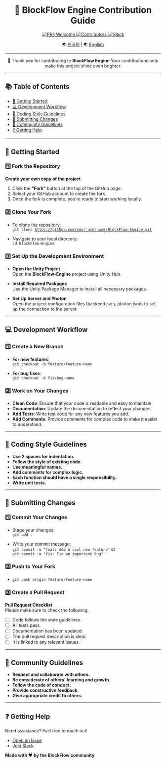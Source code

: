 <div align="center">
  <!-- Banner -->
  <h1>🔧 BlockFlow Engine Contribution Guide</h1>
  <p>
    <a href="http://makeapullrequest.com">
      <img src="https://img.shields.io/badge/PRs-welcome-brightgreen.svg?style=flat-square" alt="PRs Welcome"/>
    </a>
    <a href="https://github.com/BlockFlow/Engine/graphs/contributors">
      <img src="https://img.shields.io/github/contributors/BlockFlow/Engine.svg?style=flat-square" alt="Contributors"/>
    </a>
    <a href="https://join.slack.com/t/pulsewavestudios/shared_invite/zt-2v3951tau-yC3V494lZKfkN8x0MxZuvg">
      <img src="https://img.shields.io/badge/Join-Slack-blue.svg?style=flat-square&logo=slack" alt="Slack"/>
    </a>
  </p>
  <p>🌏 <a href="./CONTRIBUTING.ko.md">한국어</a> | 🌏 <a href="#-getting-started">English</a></p>
</div>

<hr>

<p align="center">
  🎉 Thank you for contributing to <strong>BlockFlow Engine</strong> Your contributions help make this project shine even brighter.
</p>

<hr>

## 📚 Table of Contents
<ul>
  <li><a href="#-getting-started">🚀 Getting Started</a></li>
  <li><a href="#-development-workflow">💻 Development Workflow</a></li>
  <li><a href="#-coding-style-guidelines">📝 Coding Style Guidelines</a></li>
  <li><a href="#-submitting-changes">📮 Submitting Changes</a></li>
  <li><a href="#-community-guidelines">🤝 Community Guidelines</a></li>
  <li><a href="#-getting-help">❓ Getting Help</a></li>
</ul>

<hr>

## 🚀 Getting Started

### 1️⃣ Fork the Repository
**Create your own copy of the project**

1. Click the **"Fork"** button at the top of the GitHub page.
2. Select your GitHub account to create the fork.
3. Once the fork is complete, you're ready to start working locally.

### 2️⃣ Clone Your Fork

- To clone the repository:  
  <code>git clone https://github.com/your-username/BlockFlow-Engine.git</code>
  
- Navigate to your local directory:  
  <code>cd BlockFlow-Engine</code>

### 3️⃣ Set Up the Development Environment

- **Open the Unity Project**  
  Open the **BlockFlow-Engine** project using Unity Hub.
  
- **Install Required Packages**  
  Use the Unity Package Manager to install all necessary packages.
  
- **Set Up Server and Photon**  
  Open the project configuration files (backend.json, photon.json) to set up the connection to the server.

<hr>

## 💻 Development Workflow

### 1️⃣ Create a New Branch
- **For new features**:  
  <code>git checkout -b feature/feature-name</code>
  
- **For bug fixes**:  
  <code>git checkout -b fix/bug-name</code>

### 2️⃣ Work on Your Changes
- **Clean Code**: Ensure that your code is readable and easy to maintain.
- **Documentation**: Update the documentation to reflect your changes.
- **Add Tests**: Write test code for any new features you add.
- **Add Comments**: Provide comments for complex code to make it easier to understand.

<hr>

## 📝 Coding Style Guidelines

- **Use 2 spaces for indentation.**
- **Follow the style of existing code.**
- **Use meaningful names.**
- **Add comments for complex logic.**
- **Each function should have a single responsibility.**
- **Write unit tests.**

<hr>

## 📮 Submitting Changes

### 1️⃣ Commit Your Changes
- Stage your changes:  
  <code>git add .</code>
  
- Write your commit message:  
  <code>git commit -m "feat: Add a cool new feature"</code> or  
  <code>git commit -m "fix: Fix an important bug"</code>

### 2️⃣ Push to Your Fork
- <code>git push origin feature/feature-name</code>

### 3️⃣ Create a Pull Request

**Pull Request Checklist**  
Please make sure to check the following:

- [ ] Code follows the style guidelines.
- [ ] All tests pass.
- [ ] Documentation has been updated.
- [ ] The pull request description is clear.
- [ ] It is linked to any relevant issues.

<hr>

## 🤝 Community Guidelines

- **Respect and collaborate with others.**
- **Be considerate of others' learning and growth.**
- **Follow the code of conduct.**
- **Provide constructive feedback.**
- **Give appropriate credit to others.**

<hr>

## ❓ Getting Help

Need assistance? Feel free to reach out!

- [Open an Issue](https://github.com/Jeonhyeonmin/BlockFlow-Engine/issues/new)
- [Join Slack](https://join.slack.com/t/pulsewavestudios/shared_invite/zt-2v3951tau-yC3V494lZKfkN8x0MxZuvg)

**Made with ❤️ by the BlockFlow community**
